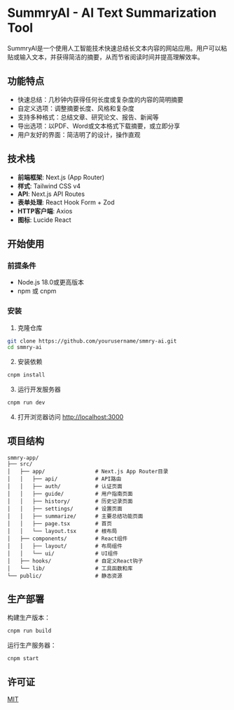 # SummryAI - AI Text Summarization Tool

SummryAI是一个使用人工智能技术快速总结长文本内容的网站应用。用户可以粘贴或输入文本，并获得简洁的摘要，从而节省阅读时间并提高理解效率。

## 功能特点

- 快速总结：几秒钟内获得任何长度或复杂度的内容的简明摘要
- 自定义选项：调整摘要长度、风格和复杂度
- 支持多种格式：总结文章、研究论文、报告、新闻等
- 导出选项：以PDF、Word或文本格式下载摘要，或立即分享
- 用户友好的界面：简洁明了的设计，操作直观

## 技术栈

- **前端框架**: Next.js (App Router)
- **样式**: Tailwind CSS v4
- **API**: Next.js API Routes
- **表单处理**: React Hook Form + Zod
- **HTTP客户端**: Axios
- **图标**: Lucide React

## 开始使用

### 前提条件

- Node.js 18.0或更高版本
- npm 或 cnpm

### 安装

1. 克隆仓库

```bash
git clone https://github.com/yourusername/smmry-ai.git
cd smmry-ai
```

2. 安装依赖

```bash
cnpm install
```

3. 运行开发服务器

```bash
cnpm run dev
```

4. 打开浏览器访问 [http://localhost:3000](http://localhost:3000)

## 项目结构

```
smmry-app/
├── src/
│   ├── app/                # Next.js App Router目录
│   │   ├── api/            # API路由
│   │   ├── auth/           # 认证页面
│   │   ├── guide/          # 用户指南页面
│   │   ├── history/        # 历史记录页面
│   │   ├── settings/       # 设置页面
│   │   ├── summarize/      # 主要总结功能页面
│   │   ├── page.tsx        # 首页
│   │   └── layout.tsx      # 根布局
│   ├── components/         # React组件
│   │   ├── layout/         # 布局组件
│   │   └── ui/             # UI组件
│   ├── hooks/              # 自定义React钩子
│   └── lib/                # 工具函数和库
└── public/                 # 静态资源
```

## 生产部署

构建生产版本：

```bash
cnpm run build
```

运行生产服务器：

```bash
cnpm start
```

## 许可证

[MIT](LICENSE)
